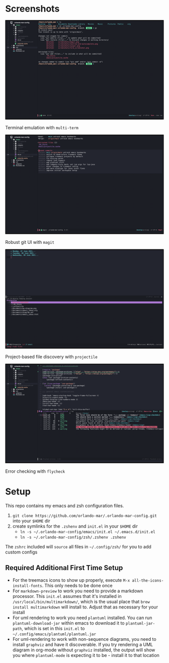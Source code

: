 # Screenshots

![term](screenshots/terminal.png)

Terminal emulation with `multi-term`

![magit](screenshots/magit.png)

Robust git UI with `magit`

![projectile](screenshots/projectile.png)

Project-based file discovery with `projectile`

![flycheck](screenshots/flycheck.png)

Error checking with `flycheck`

# Setup

This repo contains my emacs and zsh configuration files.

1. `git clone https://github.com/orlando-mar/.orlando-mar-config.git` into your `$HOME` dir
1. create symlinks for the `.zshenv` and `init.el` in your `$HOME` dir
      - `ln -s ~/.orlando-mar-config/emacs/init.el ~/.emacs.d/init.el`
      - `ln -s ~/.orlando-mar-config/zsh/.zshenv .zshenv`

The `zshrc` included will `source` all files in `~/.config/zsh/` for you to add custom configs

## Required Additional First Time Setup

- For the treemacs icons to show up properly, execute `M-x all-the-icons-install-fonts`. This only needs to be done once
- For `markdown-preview` to work you need to provide a markdown processor. This `init.el` assumes that it's installed in `/usr/local/bin/multimarkdown/`, which is the usual place that `brew install multimarkdown` will install to. Adjust that as necessary for your install
- For uml rendering to work you need `plantuml` installed. You can run `plantuml-download-jar` within emacs to download it to `plantuml-jar-path`, which is set in this `init.el` to `~/.config/emacs/plantuml/plantuml.jar`
- For uml-rendering to work with non-sequence diagrams, you need to install `graphviz` and have it discoverable. If you try rendering a UML diagram in org-mode without `graphviz` installed, the output will show you where `plantuml-mode` is expecting it to be - install it to that location


